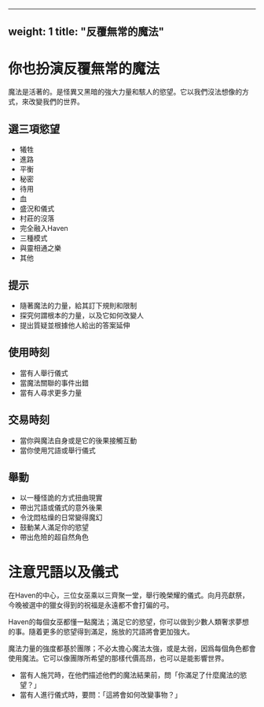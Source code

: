 
---
weight: 1
title: "反覆無常的魔法"
---

# 你也扮演反覆無常的魔法

魔法是活著的。是怪異又黑暗的強大力量和駭人的慾望。它以我們沒法想像的方式，來改變我們的世界。

## 選三項慾望

- 犧牲
- 進路
- 平衡
- 秘密
- 待用
- 血
- 盛況和儀式
- 村莊的沒落
- 完全融入Haven
- 三種模式
- 與靈相通之樂
- 其他

## 提示

- 隨著魔法的力量，給其訂下規則和限制
- 探究何謂根本的力量，以及它如何改變人
- 提出質疑並根據他人給出的答案延伸

## 使用時刻

- 當有人舉行儀式
- 當魔法關聯的事件出錯
- 當有人尋求更多力量

## 交易時刻

- 當你與魔法自身或是它的後果接觸互動
- 當你使用咒語或舉行儀式

## 舉動

- 以一種怪詭的方式扭曲現實
- 帶出咒語或儀式的意外後果
- 令沈悶枯燥的日常變得魔幻
- 鼓動某人滿足你的慾望
- 帶出危險的超自然角色

# 注意咒語以及儀式

在Haven的中心，三位女巫乘以三齊聚一堂，舉行晚榮耀的儀式。向月亮獻祭，今晚被選中的獵女得到的祝福是永遠都不會打偏的弓。

Haven的每個女巫都懂一點魔法；滿足它的慾望，你可以做到少數人類奢求夢想的事。隨着更多的慾望得到滿足，施放的咒語將會更加強大。

魔法力量的強度都基於團隊；不必太擔心魔法太強，或是太弱，因爲每個角色都會使用魔法。它可以像團隊所希望的那樣代價高昂，也可以是能影響世界。

- 當有人施咒時，在他們描述他們的魔法結果前，問「你滿足了什麼魔法的慾望？」
- 當有人進行儀式時，要問：「這將會如何改變事物？」
